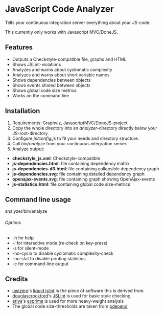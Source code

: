 # JavaScript Code Analyzer
Tells your continuous integration server everything about your JS-code.

This currently only works with Javascript MVC/DoneJS.

## Features
- Outputs a Checkstyle-compatible file, graphs and HTML
- Shows JSLint-violations
- Analyzes and warns about cyclomatic complexity
- Analyzes and warns about short variable names
- Shows dependencies between objects
- Shows events shared between objects
- Shows global code size metrics
- Works on the command line

## Installation
1. Requirements: Graphviz, JavascriptMVC/DoneJS-project
2. Copy the whole directory into an *analyzer*-directory directly below your JS-root-directory.
3. Configure *js/config.js* to fit your needs and directory structure.
4. Call *bin/analyze* from your continuous integration server.
5. Analyze output:
  - **checkstyle_js.xml**: Checkstyle-compatible
  - **js-dependencies.html**: file containing dependency matrix
  - **js-dependencies-d3.html**: file containing collapsible dependency graph
  - **js-dependencies.svg**: file containing detailed dependency graph
  - **openajax-events.svg**: file containing graph showing OpenAjax-events
  - **js-statistics.html**: file containing global code size-metrics

## Command line usage
analyzer/bin/analyze <options> <files>

###### Options
- -h for help
- -i for interactive mode (re-check on key-press)
- -s for silent-mode
- -no-cyclo to disable cyclomatic complexity-check
- -no-stat to disable printing statistics
- -c for command-line output

## Credits
- [lastzero](https://github.com/lastzero)'s [liquid jslint](https://github.com/lastzero/jsmvc-extras/tree/master/liquid/jslint) is the piece of software this is derived from.
- [douglascrockford](https://github.com/douglascrockford)'s [JSLint](https://github.com/douglascrockford/JSLint) is used for basic style checking.
- [ariya](https://github.com/ariya)'s [esprima](https://github.com/ariya/esprima) is used for more heavy-weight analysis
- The global code size-thresholds are taken from [pdepend](http://pdepend.org/documentation/handbook/reports/overview-pyramid.html)
